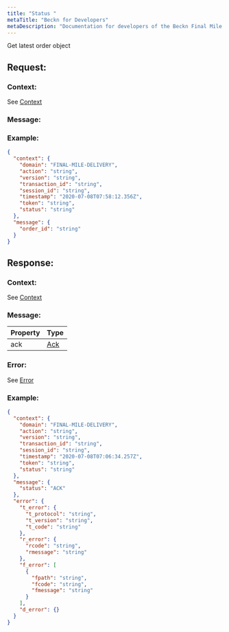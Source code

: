 ```yaml
---
title: "Status "
metaTitle: "Beckn for Developers"
metaDescription: "Documentation for developers of the Beckn Final Mile Delivery ecosystem"
---
```


Get latest order object

## Request:

### Context:
See [Context](https://github.com/beckn/protocol-specifications/blob/master/core/schema/0.8.0/context.json)

### Message:


### Example:
```json
{
  "context": {
    "domain": "FINAL-MILE-DELIVERY",
    "action": "string",
    "version": "string",
    "transaction_id": "string",
    "session_id": "string",
    "timestamp": "2020-07-08T07:58:12.356Z",
    "token": "string",
    "status": "string"
  },
  "message": {
    "order_id": "string"
  }
}
```

## Response:

### Context:
See [Context](https://github.com/beckn/protocol-specifications/blob/master/core/schema/0.8.0/context.json)

### Message:
| Property       | Type   |
|----------------|--------|
| ack         | [Ack](https://github.com/beckn/protocol-specifications/blob/master/core/schema/0.8.0/ack.json) |

### Error:
See [Error](https://github.com/beckn/protocol-specifications/blob/master/core/schema/0.8.0/error.json)

### Example:
```json
{
  "context": {
    "domain": "FINAL-MILE-DELIVERY",
    "action": "string",
    "version": "string",
    "transaction_id": "string",
    "session_id": "string",
    "timestamp": "2020-07-08T07:06:34.257Z",
    "token": "string",
    "status": "string"
  },
  "message": {
    "status": "ACK"
  },
  "error": {
    "t_error": {
      "t_protocol": "string",
      "t_version": "string",
      "t_code": "string"
    },
    "r_error": {
      "rcode": "string",
      "rmessage": "string"
    },
    "f_error": [
      {
        "fpath": "string",
        "fcode": "string",
        "fmessage": "string"
      }
    ],
    "d_error": {}
  }
}
```
